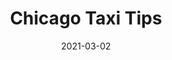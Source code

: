 ---
layout: project
type: project
image: images/chicago-taxi-tips.jpg
title: Chicago Taxi Tips
projecturl: https://github.com/rpnugroho/chicago-taxi-tips
permalink: projects/chicago-taxi-tips
# All dates must be YYYY-MM-DD format!
date: 2021-03-02
labels:
  - Scikit-learn
  - LightGBM
  - W&B
summary: Predict if a taxi driver will get high tips. This project use custom Scikit-learn pipeline and LightGBM for modeling. W&B was used for experiments tracking, and artifacts logging.
---